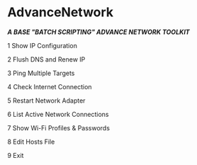 # AdvanceNetwork

***A BASE "BATCH SCRIPTING" ADVANCE NETWORK TOOLKIT***

1  Show IP Configuration

2  Flush DNS and Renew IP

3  Ping Multiple Targets

4  Check Internet Connection

5  Restart Network Adapter

6  List Active Network Connections

7  Show Wi-Fi Profiles & Passwords

8  Edit Hosts File

9  Exit
